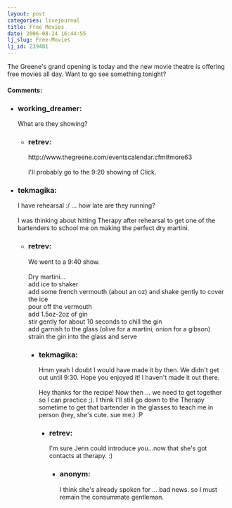 ```yaml
---
layout: post
categories: livejournal
title: Free Movies
date: 2006-08-24 16:44:55
lj_slug: Free-Movies
lj_id: 239481
---
```

The Greene's grand opening is today and the new movie theatre is offering free movies all day. Want to go see something tonight?


<div id="comments"><h4>Comments:</h4><div class="lj-comments"><ul>
<li><h3>working_dreamer: </h3>
<a id="comment-693"></a>
<p>What are they showing?</p>
<ul>
<li><h3>retrev: </h3>
<a id="comment-694"></a>
<p>http://www.thegreene.com/eventscalendar.cfm#more63<br>
<br>
I'll probably go to the 9:20 showing of Click.</p>
</li>
</ul>
</li>
<li><h3>tekmagika: </h3>
<a id="comment-695"></a>
<p>I have rehearsal :/ ... how late are they running?<br>
<br>
I was thinking about hitting Therapy after rehearsal to get one of the bartenders to school me on making the perfect dry martini.</p>
<ul>
<li><h3>retrev: </h3>
<a id="comment-696"></a>
<p>We went to a 9:40 show.<br>
<br>
Dry martini...<br>
 add ice to shaker<br>
 add some french vermouth (about an oz) and shake gently to cover the ice<br>
 pour off the vermouth<br>
 add 1.5oz-2oz of gin<br>
 stir gently for about 10 seconds to chill the gin<br>
 add garnish to the glass (olive for a martini, onion for a gibson)<br>
 strain the gin into the glass and serve</p>
<ul>
<li><h3>tekmagika: </h3>
<a id="comment-697"></a>
<p>Hmm yeah I doubt I would have made it by then. We didn't get out until 9:30. Hope you enjoyed it! I haven't made it out there.<br>
<br>
Hey thanks for the recipe! Now then ... we need to get together so I can practice ;). I think I'll still go down to the Therapy sometime to get that bartender in the glasses to teach me in person (hey, she's cute. sue me.) :P</p>
<ul>
<li><h3>retrev: </h3>
<a id="comment-698"></a>
<p>I'm sure Jenn could introduce you...now that she's got contacts at therapy. :)</p>
<ul>
<li><h3>anonym: </h3>
<a id="comment-699"></a>
<p>I think she's already spoken for ... bad news. so I must remain the consummate gentleman.</p>
</li>
</ul>
</li>
</ul>
</li>
</ul>
</li>
</ul>
</li>
</ul></div></div>
